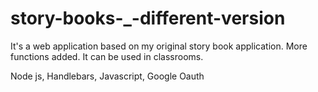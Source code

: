 # story-books-_-different-version
It's a web application based on my original story book application. More functions added. It can be used in classrooms.

Node js, Handlebars, Javascript, Google Oauth
